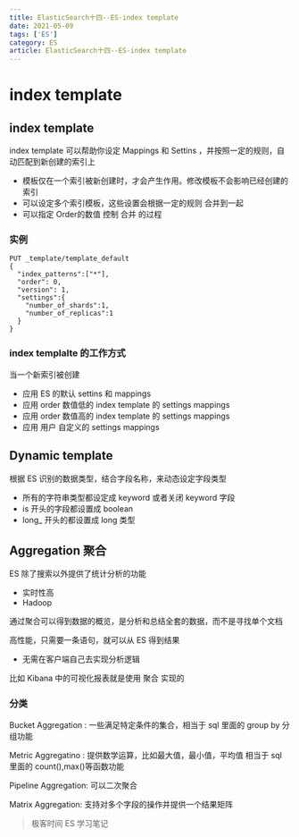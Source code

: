 ```yaml
---
title: ElasticSearch十四--ES-index template
date: 2021-05-09
tags: ['ES']
category: ES
article: ElasticSearch十四--ES-index template
---
```


# index template

## index template

index template 可以帮助你设定 Mappings 和 Settins ，并按照一定的规则，自动匹配到新创建的索引上

- 模板仅在一个索引被新创建时，才会产生作用。修改模板不会影响已经创建的索引
- 可以设定多个索引模板，这些设置会根据一定的规则 合并到一起
- 可以指定 Order的数值 控制 合并 的过程

### 实例

```
PUT _template/template_default
{
  "index_patterns":["*"],
  "order": 0,
  "version": 1,
  "settings":{
    "number_of_shards":1,
    "number_of_replicas":1
  }
}
```

### index templalte 的工作方式

当一个新索引被创建
- 应用 ES 的默认 settins 和 mappings
- 应用 order 数值低的 index template 的 settings mappings
- 应用 order 数值高的 index template 的 settings mappings
- 应用 用户 自定义的 settings mappings


## Dynamic template

根据 ES 识别的数据类型，结合字段名称，来动态设定字段类型
- 所有的字符串类型都设定成 keyword 或者关闭 keyword 字段
- is 开头的字段都设置成 boolean
- long_ 开头的都设置成 long 类型


## Aggregation 聚合

ES 除了搜索以外提供了统计分析的功能
- 实时性高
- Hadoop

通过聚合可以得到数据的概览，是分析和总结全套的数据，而不是寻找单个文档

高性能，只需要一条语句，就可以从 ES 得到结果
- 无需在客户端自己去实现分析逻辑

比如 Kibana 中的可视化报表就是使用 聚合 实现的

### 分类

Bucket Aggregation : 一些满足特定条件的集合，相当于 sql 里面的 group by 分组功能

Metric Aggregatino : 提供数学运算，比如最大值，最小值，平均值 相当于 sql 里面的 count(),max()等函数功能

Pipeline Aggregation: 可以二次聚合

Matrix Aggregation: 支持对多个字段的操作并提供一个结果矩阵





> 极客时间 ES 学习笔记